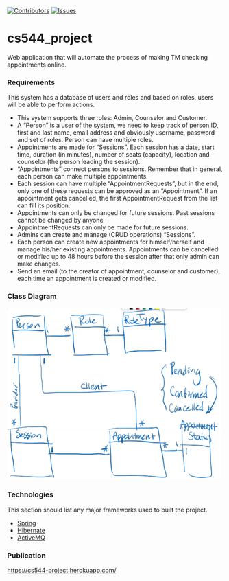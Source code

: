 [![Contributors][contributors-shield]][contributors-url]
[![Issues][issues-shield]][issues-url]

# cs544_project

Web application that will automate the process of making TM checking appointments online. 

### Requirements

This system has a database of users and roles and based on roles, users will be able to perform actions. 
<br />

* This system supports three roles: Admin, Counselor and Customer. 
* A “Person” is a user of the system, we need to keep track of person ID, first and last name, email 
address and obviously username, password and set of roles. Person can have multiple roles. 
* Appointments are made for “Sessions”. Each session has a date, start time, duration (in 
minutes), number of seats (capacity), location and counselor (the person leading the session). 
* “Appointments” connect persons to sessions. Remember that in general, each person can make 
multiple appointments. 
* Each session can have multiple “AppointmentRequests”, but in the end, only one of these 
requests can be approved as an “Appointment”. If an appointment gets cancelled, the first 
AppointmentRequest from the list can fill its position. 
* Appointments can only be changed for future sessions. Past sessions cannot be changed by 
anyone 
* AppointmentRequests can only be made for future sessions. 
* Admins can create and manage (CRUD operations) “Sessions”. 
* Each person can create new appointments for himself/herself and manage his/her existing 
appointments. Appointments can be cancelled or modified up to 48 hours before the session 
after that only admin can make changes. 
* Send an email (to the creator of appointment, counselor and customer), each time an 
appointment is created or modified. 


### Class Diagram
<p>
    <img src="images/class-diagram.png" alt="Logo" width="500" height="400">
</p>

### Technologies

This section should list any major frameworks used to built the project.
* [Spring](https://spring.io/)
* [Hibernate](https://hibernate.org/)
* [ActiveMQ](https://activemq.apache.org/)


<!-- MARKDOWN LINKS & IMAGES -->
<!-- https://www.markdownguide.org/basic-syntax/#reference-style-links -->
[contributors-shield]: https://img.shields.io/github/contributors/creator789/cs544_project.svg?style=for-the-badge
[contributors-url]: https://github.com/creator789/cs544_project/graphs/contributors
[issues-shield]: https://img.shields.io/github/issues/creator789/cs544_project.svg?style=for-the-badge
[issues-url]: https://github.com/creator789/cs544_project/issues

### Publication
https://cs544-project.herokuapp.com/
